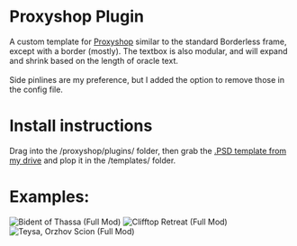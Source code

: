 # Proxyshop Plugin
A custom template for <a href="https://github.com/MrTeferi/MTG-Proxyshop">Proxyshop</a> similar to the standard Borderless frame, except with a border (mostly). The textbox is also modular, and will expand and shrink based on the length of oracle text.
<br><br>
Side pinlines are my preference, but I added the option to remove those in the config file.
# Install instructions
Drag into the /proxyshop/plugins/ folder, then grab the <a href="https://drive.google.com/file/d/1cRMMbDceltGb8g2oMiJJ-TIQoIh5csow/view">.PSD template from my drive</a> and plop it in the /templates/ folder.
# Examples:
![Bident of Thassa (Full Mod)](https://user-images.githubusercontent.com/103437609/166972606-26a5f220-c869-4b14-a61b-506156a6889b.png)
![Clifftop Retreat (Full Mod)](https://user-images.githubusercontent.com/103437609/166972653-c57b2188-9eaa-4180-b62e-94a3f4801afd.png)
![Teysa, Orzhov Scion (Full Mod)](https://user-images.githubusercontent.com/103437609/166972674-6d7ba0b5-118f-4796-ad86-fa2569c3d77f.png)
